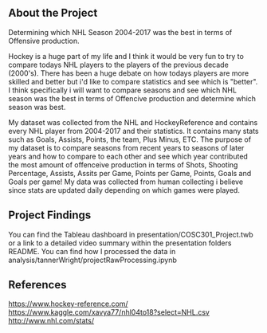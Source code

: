 ## About the Project

Determining which NHL Season 2004-2017 was the best in terms of Offensive production.

Hockey is a huge part of my life and I think it would be very fun to try to compare todays NHL players to the players of the previous decade (2000's). There has been a huge debate on how todays players are more skilled and better but i'd like to compare statistics and see which is "better". I think specifically i will want to compare seasons and see which NHL season was the best in terms of Offencive production and determine which season was best.

My dataset was collected from the NHL and HockeyReference and contains every NHL player from 2004-2017 and their statistics. It contains many stats such as Goals, Assists, Points, the team, Plus Minus, ETC. The purpose of my dataset is to compare seasons from recent years to seasons of later years and how to compare to each other and see which year contributed the most amount of offenceive production in terms of Shots, Shooting Percentage, Assists, Assits per Game, Points per Game, Points, Goals and Goals per game! My data was collected from human collecting i believe since stats are updated daily depending on which games were played.

## Project Findings
You can find the Tableau dashboard in presentation/COSC301_Project.twb or a link to a detailed video summary within the presentation folders README.
You can find how I processed the data in analysis/tannerWright/projectRawProcessing.ipynb 

## References

https://www.hockey-reference.com/
https://www.kaggle.com/xavya77/nhl04to18?select=NHL.csv
http://www.nhl.com/stats/
